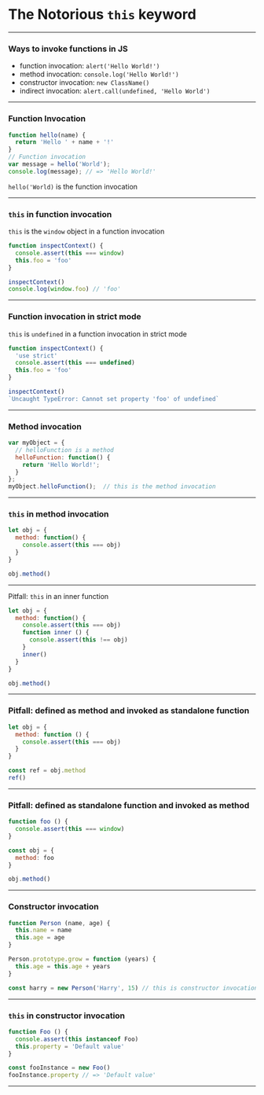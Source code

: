 # The Notorious  `this`  keyword

---

### Ways to invoke functions in JS

* function invocation: `alert('Hello World!')`
* method invocation: `console.log('Hello World!')`
* constructor invocation: `new ClassName()`
* indirect invocation: `alert.call(undefined, 'Hello World')`

---

### Function Invocation

```js
function hello(name) {
  return 'Hello ' + name + '!'
}
// Function invocation
var message = hello('World');
console.log(message); // => 'Hello World!'
```

`hello('World)` is the function invocation

---

### `this`  in function invocation

`this` is the `window` object in a function invocation

```js
function inspectContext() {
  console.assert(this === window)
  this.foo = 'foo'
}

inspectContext()
console.log(window.foo) // 'foo'
```

---

### Function invocation in strict mode

`this` is `undefined` in a function invocation in strict mode

```js
function inspectContext() {
  'use strict'
  console.assert(this === undefined)
  this.foo = 'foo'
}

inspectContext()
`Uncaught TypeError: Cannot set property 'foo' of undefined`
```

---

### Method invocation

```js
var myObject = {
  // helloFunction is a method
  helloFunction: function() {
    return 'Hello World!';
  }
};
myObject.helloFunction();  // this is the method invocation
```

---

###  `this`  in method invocation

```js
let obj = {
  method: function() {
    console.assert(this === obj)
  }
}

obj.method()
```

---

Pitfall:  `this`  in an inner function

```js
let obj = {
  method: function() {
    console.assert(this === obj)
    function inner () {
      console.assert(this !== obj)
    }
    inner()
  }
}

obj.method()
```

---

### Pitfall: defined as method and invoked as standalone function

```js
let obj = {
  method: function () {
    console.assert(this === obj)
  }
}

const ref = obj.method
ref()
```

---

### Pitfall: defined as standalone function and invoked as method

```js
function foo () {
  console.assert(this === window)
}

const obj = {
  method: foo
}

obj.method()
```

---

### Constructor invocation

```js
function Person (name, age) {
  this.name = name
  this.age = age
}

Person.prototype.grow = function (years) {
  this.age = this.age + years
}

const harry = new Person('Harry', 15) // this is constructor invocation pattern
```

---

### `this`  in constructor invocation

```js
function Foo () {
  console.assert(this instanceof Foo)
  this.property = 'Default value'
}

const fooInstance = new Foo()
fooInstance.property // => 'Default value'
```

---

